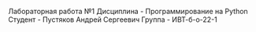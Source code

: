 Лабораторная работа  №1
Дисциплина - Программирование на Python
Студент - Пустяков Андрей Сергеевич
Группа - ИВТ-б-о-22-1